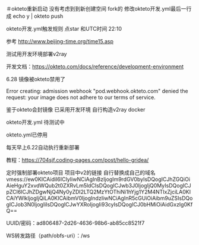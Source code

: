 ＃okteto重新启动
没有考虑到到新创建空间 fork的 修改okteto开发.yml最后一行成 echo y | okteto push

okteto开发.yml触发规则  点star 和UTC时间 22:10

参考 http://www.beijing-time.org/time15.asp

测试用开发环境部署v2ray

开发文档：https://okteto.com/docs/reference/development-environment

6.28 镜像被okteto禁用了

Error creating: admission webhook "pod.webhook.okteto.com" denied the request: your image does not adhere to our terms of service.

鉴于okteto会封镜像 已采用开发环境 自行构造v2ray docker

okteto开发.yml  待测试中

okteto.yml已停用


每天早上6.22自动执行重新部署

教程：https://704sjf.coding-pages.com/post/hello-gridea/

定时强制部署okteto项目
项目中v2的链接   自行替换成自己的域名
vmess://ew0KICAidiI6ICIyIiwNCiAgInBzIjogIm9rdGV0byIsDQogICJhZGQiOiAieHguY2xvdWQub2t0ZXRvLm5ldCIsDQogICJwb3J0IjogIjQ0MyIsDQogICJpZCI6ICJhZDgwNjQ4Ny0yZDI2LTQ2MzYtOThiNi1hYjg1Y2M4NTIxZjciLA0KICAiYWlkIjogIjQiLA0KICAibmV0IjogIndzIiwNCiAgInR5cGUiOiAibm9uZSIsDQogICJob3N0IjogIiIsDQogICJwYXRoIjogIi93cyIsDQogICJ0bHMiOiAidGxzIg0KfQ==


UUID/密码：ad806487-2d26-4636-98b6-ab85cc8521f7

WS转发路径（path/obfs-uri）：/ws
